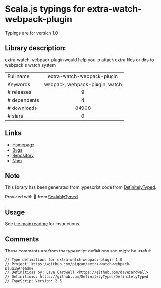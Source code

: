 
# Scala.js typings for extra-watch-webpack-plugin

Typings are for version 1.0

## Library description:
extra-watch-webpack-plugin would help you to attach extra files or dirs to webpack's watch system

|                    |                 |
| ------------------ | :-------------: |
| Full name          | extra-watch-webpack-plugin |
| Keywords           | webpack, webpack-plugin, watch |
| # releases         | 9 |
| # dependents       | 4 |
| # downloads        | 84908 |
| # stars            | 0 |

## Links
- [Homepage](https://github.com/pigcan/extra-watch-webpack-plugin#readme)
- [Bugs](https://github.com/pigcan/extra-watch-webpack-plugin/issues)
- [Repository](https://github.com/pigcan/extra-watch-webpack-plugin)
- [Npm](https://www.npmjs.com/package/extra-watch-webpack-plugin)
    


## Note
This library has been generated from typescript code from [DefinitelyTyped](https://definitelytyped.org).

Provided with :purple_heart: from [ScalablyTyped](https://github.com/oyvindberg/ScalablyTyped)

## Usage
See [the main readme](../../readme.md) for instructions.

## Comments

These comments are from the typescript definitions and might be useful:
```
// Type definitions for extra-watch-webpack-plugin 1.0
// Project: https://github.com/pigcan/extra-watch-webpack-plugin#readme
// Definitions by: Dave Cardwell <https://github.com/davecardwell>
// Definitions: https://github.com/DefinitelyTyped/DefinitelyTyped
// TypeScript Version: 2.3

```

